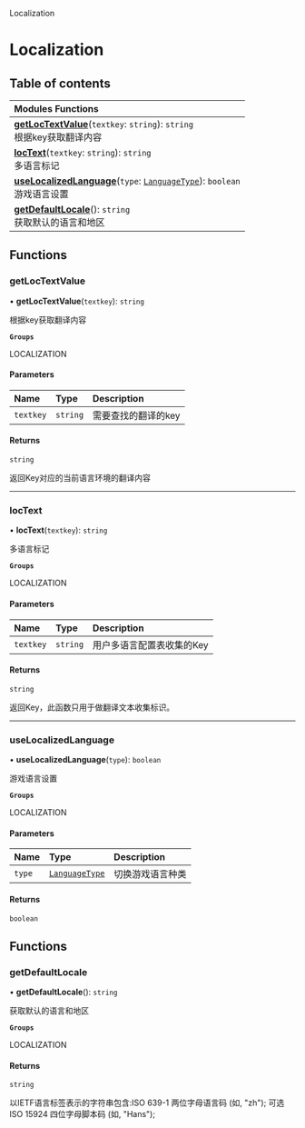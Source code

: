 Localization

# Localization <Badge type="tip" text="Groups" /> <Score text="Localization" />

## Table of contents
| Modules Functions |
| :-----|
| **[getLocTextValue](Localization.Localization.md#getloctextvalue)**(`textkey`: `string`): `string` <br> 根据key获取翻译内容|
| **[locText](Localization.Localization.md#loctext)**(`textkey`: `string`): `string` <br> 多语言标记|
| **[useLocalizedLanguage](Localization.Localization.md#uselocalizedlanguage)**(`type`: [`LanguageType`](../enums/Type.LanguageType.md)): `boolean` <br> 游戏语言设置|
| **[getDefaultLocale](Localization.Localization.md#getdefaultlocale)**(): `string` <br> 获取默认的语言和地区|


## Functions

### getLocTextValue <Score text="getLocTextValue" /> 

• **getLocTextValue**(`textkey`): `string` 

根据key获取翻译内容

**`Groups`**

LOCALIZATION


#### Parameters

| Name | Type | Description |
| :------ | :------ | :------ |
| `textkey` | `string` | 需要查找的翻译的key |

#### Returns

`string`

返回Key对应的当前语言环境的翻译内容
___

### locText <Score text="locText" /> 

• **locText**(`textkey`): `string` 

多语言标记

**`Groups`**

LOCALIZATION


#### Parameters

| Name | Type | Description |
| :------ | :------ | :------ |
| `textkey` | `string` | 用户多语言配置表收集的Key |

#### Returns

`string`

返回Key，此函数只用于做翻译文本收集标识。
___

### useLocalizedLanguage <Score text="useLocalizedLanguage" /> 

• **useLocalizedLanguage**(`type`): `boolean` 

游戏语言设置

**`Groups`**

LOCALIZATION


#### Parameters

| Name | Type | Description |
| :------ | :------ | :------ |
| `type` | [`LanguageType`](../enums/Type.LanguageType.md) | 切换游戏语言种类 |

#### Returns

`boolean`

## Functions

### getDefaultLocale <Score text="getDefaultLocale" /> 

• **getDefaultLocale**(): `string` 

获取默认的语言和地区

**`Groups`**

LOCALIZATION


#### Returns

`string`

以IETF语言标签表示的字符串包含:ISO 639-1 两位字母语言码 (如, "zh");
可选ISO 15924 四位字母脚本码 (如, "Hans");